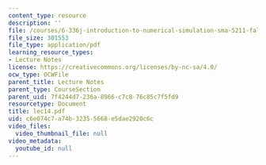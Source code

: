 ```yaml
---
content_type: resource
description: ''
file: /courses/6-336j-introduction-to-numerical-simulation-sma-5211-fall-2003/c6e074c7a74b32355668e5dae2920c6c_lec14.pdf
file_size: 301553
file_type: application/pdf
learning_resource_types:
- Lecture Notes
license: https://creativecommons.org/licenses/by-nc-sa/4.0/
ocw_type: OCWFile
parent_title: Lecture Notes
parent_type: CourseSection
parent_uid: 7f4244d7-236a-8966-c7c8-76c85c7f5fd9
resourcetype: Document
title: lec14.pdf
uid: c6e074c7-a74b-3235-5668-e5dae2920c6c
video_files:
  video_thumbnail_file: null
video_metadata:
  youtube_id: null
---
```

